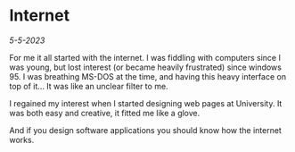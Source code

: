 # Internet
*5-5-2023*

For me it all started with the internet.
I was fiddling with computers since I was young, but lost interest (or became heavily frustrated) since windows 95. I was breathing MS-DOS at the time, and having this heavy interface on top of it... It was like an unclear filter to me.

I regained my interest when I started designing web pages at University. It was both easy and creative, it fitted me like a glove.

 And if you design software applications you should know how the internet works.

 